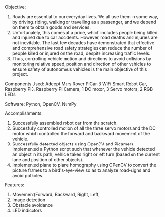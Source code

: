 Objective:
  1. Roads are essential to our everyday lives. We all use them in some way, by driving, riding, walking or travelling as a passenger, 
     and we depend on them to obtain goods and services.
  2. Unfortunately, this comes at a price, which includes people being killed and injured due to car accidents. However, road deaths and injuries are not inevitable. The last few decades have demonstrated that effective and comprehensive road safety strategies can reduce the number of people killed or injured on the road, despite increasing traffic levels.
  3. Thus, controlling vehicle motion and directions to avoid collisions by monitoring relative speed, position and direction of other        vehicles to ensure safety of autonomous vehicles is the main objective of this project.

Components Used:
  Adeept Mars Rover PiCar-B WiFi Smart Robot Car, Raspberry Pi3, Raspberry Pi Camera, 1 DC motor, 3 Servo motors, 2 RGB LEDs

Software:
  Python,
  OpenCV,
  NumPy

 Accomplishments:
 1. Successfully assembled robot car from the scratch.
 2. Succesfully controlled motion of all the three servo motors and the DC motor which controlled the forward and backward movement
    of the vehicle. 
 3. Successfully detected objects using OpenCV and Picamera. Implemented a Python script such that whenever the vehicle detected an
    object in its path, vehicle takes right or left turn (based on the current lane and position of other objects).
 4. Implemented plane to plane homography using OPenCV to convert the picture frames to a bird's-eye-view so as to analyze road-signs
    and avoid potholes.
 
 Features:
1. Movement(Forward, Backward, Right, Left)
2. Image detection
3. Obstacle avoidance
4. LED indicators

 
 



